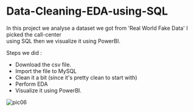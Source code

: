 # Data-Cleaning-EDA-using-SQL
In this project we analyse a dataset we got from 'Real World Fake Data'  I picked the call-center  
using SQL then we visualize it using PowerBI.    

Steps we did :
- Download the csv file.
- Import the file to MySQL
- Clean it a bit (since it's pretty clean to start with)
- Perform EDA
- Visualize it using PowerBI.

![pic06](https://github.com/abdulrhmannassef/Data-Cleaning-EDA-using-SQL/assets/57845488/5fa1f18e-e785-41fc-8694-e6652495c7aa)
